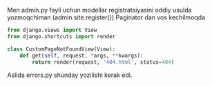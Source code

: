Men admin.py fayli uchun modellar registratsiyasini oddiy usulda yozmoqchiman (admin.site.register())
Paginator dan vos kechilmoqda
```python
from django.views import View
from django.shortcuts import render

class CustomPageNotFoundView(View):
    def get(self, request, *args, **kwargs):
        return render(request, '404.html', status=404)
```
Aslida errors.py shunday yozilishi kerak edi.